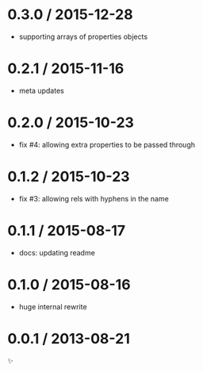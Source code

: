 
0.3.0 / 2015-12-28
==================

  * supporting arrays of properties objects

0.2.1 / 2015-11-16
==================

  * meta updates

0.2.0 / 2015-10-23
==================

  * fix #4: allowing extra properties to be passed through

0.1.2 / 2015-10-23
==================

  * fix #3: allowing rels with hyphens in the name

0.1.1 / 2015-08-17
==================

  * docs: updating readme

0.1.0 / 2015-08-16
==================

  * huge internal rewrite

0.0.1 / 2013-08-21
==================

:sparkles:
